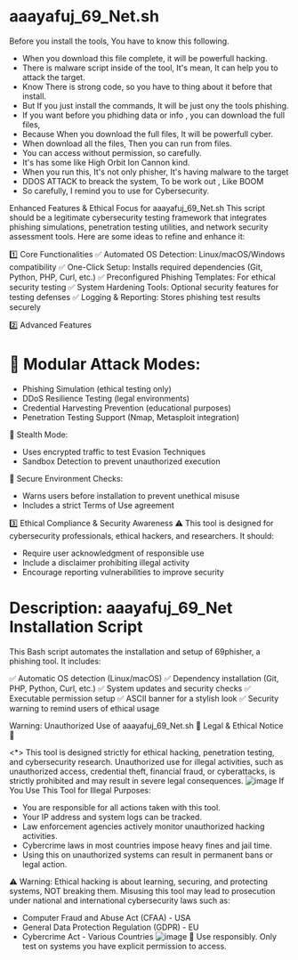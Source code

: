 # aaayafuj_69_Net.sh
Before you install the tools, You have to know this following.
* When you download this file complete, it will be powerfull hacking.
* There is malware script inside of the tool, It's mean, It can help you to attack the target.
* Know There is strong code, so you have to thing about it before that install.
* But If you just install the commands, It will be just ony the tools phishing.
* If you want before you phidhing data or info , you can download the full files,
* Because When you download the full files, It will be powerfull cyber.
* When download all the files, Then you can run from files.
* You can access without permission, so carefully.
* It's has some like High Orbit Ion Cannon kind.
* When you run this, It's not only phisher, It's having malware to the target
* DDOS ATTACK to breack the system, To be work out , Like BOOM
* So carefully, I remind you to use for Cybersecurity.

 Enhanced Features & Ethical Focus for aaayafuj_69_Net.sh
This script should be a legitimate cybersecurity testing framework that integrates phishing simulations, penetration testing utilities, and network security assessment tools. Here are some ideas to refine and enhance it:

1️⃣ Core Functionalities
✅ Automated OS Detection: Linux/macOS/Windows compatibility
✅ One-Click Setup: Installs required dependencies (Git, Python, PHP, Curl, etc.)
✅ Preconfigured Phishing Templates: For ethical security testing
✅ System Hardening Tools: Optional security features for testing defenses
✅ Logging & Reporting: Stores phishing test results securely

2️⃣ Advanced Features
# 🔹 Modular Attack Modes:
* Phishing Simulation (ethical testing only)
* DDoS Resilience Testing (legal environments)
* Credential Harvesting Prevention (educational purposes)
* Penetration Testing Support (Nmap, Metasploit integration)

🔹 Stealth Mode:

* Uses encrypted traffic to test Evasion Techniques
* Sandbox Detection to prevent unauthorized execution

🔹 Secure Environment Checks:
* Warns users before installation to prevent unethical misuse
* Includes a strict Terms of Use agreement

3️⃣ Ethical Compliance & Security Awareness
⚠️ This tool is designed for cybersecurity professionals, ethical hackers, and researchers. It should:

* Require user acknowledgment of responsible use
* Include a disclaimer prohibiting illegal activity
* Encourage reporting vulnerabilities to improve security


# Description: aaayafuj_69_Net  Installation Script
This Bash script automates the installation and setup of 69phisher, a phishing tool. It includes:

✅ Automatic OS detection (Linux/macOS)
✅ Dependency installation (Git, PHP, Python, Curl, etc.)
✅ System updates and security checks
✅ Executable permission setup
✅ ASCII banner for a stylish look
✅ Security warning to remind users of ethical usage

Warning: Unauthorized Use of aaayafuj_69_Net.sh
🚨 Legal & Ethical Notice 🚨

<*> This tool is designed strictly for ethical hacking, penetration testing, and cybersecurity research. 
Unauthorized use for illegal activities, such as unauthorized access, credential theft, financial fraud, 
or cyberattacks, is strictly prohibited and may result in severe legal consequences.
![image](https://github.com/user-attachments/assets/ad1209c0-64c7-4f09-a5c7-83e29d0cbed8)
If You Use This Tool for Illegal Purposes:
*  You are responsible for all actions taken with this tool.
*  Your IP address and system logs can be tracked.
*  Law enforcement agencies actively monitor unauthorized hacking activities.
*  Cybercrime laws in most countries impose heavy fines and jail time.
*  Using this on unauthorized systems can result in permanent bans or legal action.

⚠️ Warning: Ethical hacking is about learning, securing, and protecting systems, NOT breaking them. Misusing this tool may lead to prosecution under national and international cybersecurity laws such as:

* Computer Fraud and Abuse Act (CFAA) - USA
* General Data Protection Regulation (GDPR) - EU
* Cybercrime Act - Various Countries
![image](https://github.com/user-attachments/assets/c78ebca0-ae4f-46ee-acb6-8eb37e19d9f0)
📌 Use responsibly. Only test on systems you have explicit permission to access.

